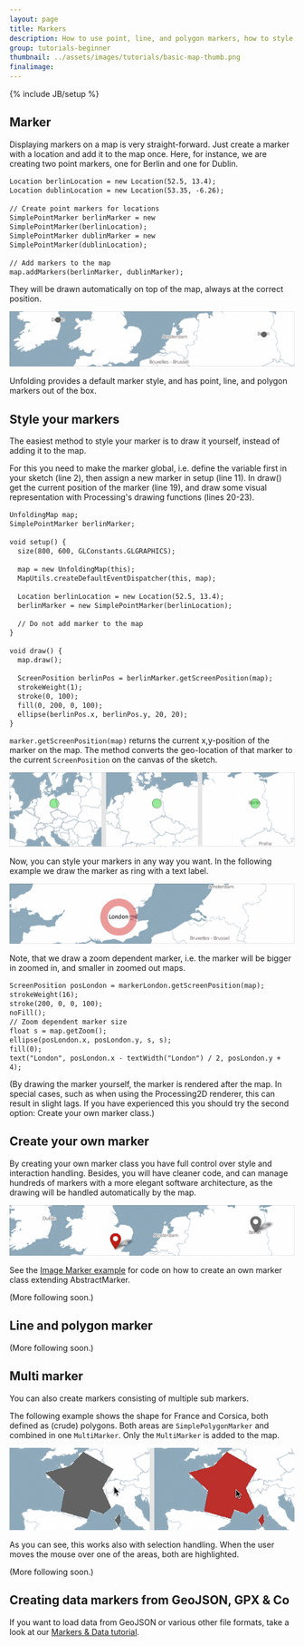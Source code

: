 ```yaml
---
layout: page
title: Markers 
description: How to use point, line, and polygon markers, how to style them, and how to create your own.
group: tutorials-beginner
thumbnail: ../assets/images/tutorials/basic-map-thumb.png
finalimage: 
---
```


{% include JB/setup %}


## Marker

Displaying markers on a map is very straight-forward. Just create a marker with a location and add it to the map once.
Here, for instance, we are creating two point markers, one for Berlin and one for Dublin.

	Location berlinLocation = new Location(52.5, 13.4);
	Location dublinLocation = new Location(53.35, -6.26);
  	
	// Create point markers for locations
	SimplePointMarker berlinMarker = new SimplePointMarker(berlinLocation);
	SimplePointMarker dublinMarker = new SimplePointMarker(dublinLocation);
  	
	// Add markers to the map
	map.addMarkers(berlinMarker, dublinMarker);

They will be drawn automatically on top of the map, always at the correct position.

![Simple Point Markers](../assets/images/tutorials/markers-simple.png)

Unfolding provides a default marker style, and has point, line, and polygon markers out of the box.


## Style your markers

The easiest method to style your marker is to draw it yourself, instead of adding it to the map.

For this you need to make the marker global, i.e. define the variable first in your sketch (line 2), then assign a new marker in setup (line 11).
In draw() get the current position of the marker (line 19), and draw some visual representation with Processing's drawing functions (lines 20-23).

	UnfoldingMap map;
	SimplePointMarker berlinMarker;

	void setup() {
	  size(800, 600, GLConstants.GLGRAPHICS);

	  map = new UnfoldingMap(this);
	  MapUtils.createDefaultEventDispatcher(this, map);

	  Location berlinLocation = new Location(52.5, 13.4);
	  berlinMarker = new SimplePointMarker(berlinLocation);

	  // Do not add marker to the map
	}

	void draw() {
	  map.draw();

	  ScreenPosition berlinPos = berlinMarker.getScreenPosition(map);
	  strokeWeight(1);
	  stroke(0, 100);
	  fill(0, 200, 0, 100);
	  ellipse(berlinPos.x, berlinPos.y, 20, 20);
	}

`marker.getScreenPosition(map)` returns the current x,y-position of the marker on the map. The method converts the geo-location of that marker to the current `ScreenPosition` on the canvas of the sketch.

![Styled marker with fixed size](../assets/images/tutorials/marker-fixed-size.png)


Now, you can style your markers in any way you want. In the following example we draw the marker as ring with a text label.

![Marker as ring with label](../assets/images/tutorials/marker-style-1.png)

Note, that we draw a zoom dependent marker, i.e. the marker will be bigger in zoomed in, and smaller in zoomed out maps.

	ScreenPosition posLondon = markerLondon.getScreenPosition(map);
	strokeWeight(16);
	stroke(200, 0, 0, 100);
	noFill();
	// Zoom dependent marker size
	float s = map.getZoom();
	ellipse(posLondon.x, posLondon.y, s, s);
	fill(0);
	text("London", posLondon.x - textWidth("London") / 2, posLondon.y + 4);

(By drawing the marker yourself, the marker is rendered after the map. In special cases, such as when using the Processing2D renderer, this can result in slight lags. If you have experienced this you should try the second option: Create your own marker class.) 


## Create your own marker

By creating your own marker class you have full control over style and interaction handling. Besides, you will have cleaner code, and can manage hundreds of markers with a more elegant software architecture, as the drawing will be handled automatically by the map.

![Image marker](../assets/images/tutorials/markers-image.png)

See the [Image Marker example](examples/40_image-marker.html) for code on how to create an own marker class extending AbstractMarker.

(More following soon.)

## Line and polygon marker

(More following soon.)

## Multi marker

You can also create markers consisting of multiple sub markers.

The following example shows the shape for France and Corsica, both defined as (crude) polygons. Both areas are `SimplePolygonMarker` and combined in one `MultiMarker`. Only the `MultiMarker` is added to the map.

![Multi-Marker with two polygons](../assets/images/tutorials/marker-multi-select.png)

As you can see, this works also with selection handling. When the user moves the mouse over one of the areas, both are highlighted. 

(More following soon.)


## Creating data markers from GeoJSON, GPX & Co

If you want to load data from GeoJSON or various other file formats, take a look at our [Markers & Data tutorial](markers-data.html).





